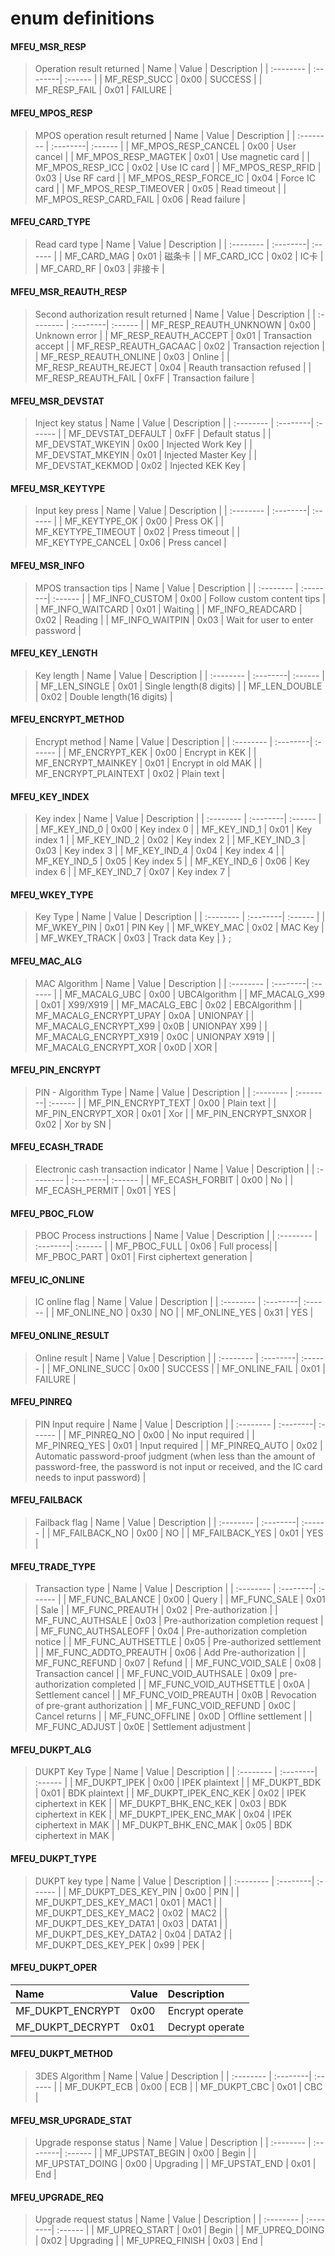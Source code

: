 # enum definitions

#### MFEU_MSR_RESP
> Operation result returned
| Name | Value | Description |
| :-------- | :--------| :------ |
| MF_RESP_SUCC | 0x00 | SUCCESS |
| MF_RESP_FAIL | 0x01 | FAILURE |

#### MFEU_MPOS_RESP
> MPOS operation result returned
| Name | Value | Description |
| :-------- | :--------| :------ |
| MF_MPOS_RESP_CANCEL | 0x00 | User cancel |
| MF_MPOS_RESP_MAGTEK | 0x01 | Use magnetic card |
| MF_MPOS_RESP_ICC | 0x02 | Use IC card |
| MF_MPOS_RESP_RFID | 0x03 | Use RF card |
| MF_MPOS_RESP_FORCE_IC | 0x04 | Force IC card |
| MF_MPOS_RESP_TIMEOVER | 0x05 | Read timeout |
| MF_MPOS_RESP_CARD_FAIL | 0x06 | Read failure |

#### MFEU_CARD_TYPE
> Read card type
| Name | Value | Description |
| :-------- | :--------| :------ |
| MF_CARD_MAG | 0x01 | 磁条卡 |
| MF_CARD_ICC | 0x02 | IC卡 |
| MF_CARD_RF | 0x03 | 非接卡 |

#### MFEU_MSR_REAUTH_RESP
> Second authorization result returned
| Name | Value | Description |
| :-------- | :--------| :------ |
| MF_RESP_REAUTH_UNKNOWN | 0x00 | Unknown error |
| MF_RESP_REAUTH_ACCEPT | 0x01 | Transaction accept |
| MF_RESP_REAUTH_GACAAC | 0x02 | Transaction rejection |
| MF_RESP_REAUTH_ONLINE | 0x03 | Online |
| MF_RESP_REAUTH_REJECT | 0x04 | Reauth transaction refused |
| MF_RESP_REAUTH_FAIL | 0xFF | Transaction failure |

#### MFEU_MSR_DEVSTAT
> Inject key status
| Name | Value | Description |
| :-------- | :--------| :------ |
| MF_DEVSTAT_DEFAULT | 0xFF | Default status |
| MF_DEVSTAT_WKEYIN | 0x00 | Injected Work Key |
| MF_DEVSTAT_MKEYIN | 0x01 | Injected Master Key |
| MF_DEVSTAT_KEKMOD | 0x02 | Injected KEK Key |

#### MFEU_MSR_KEYTYPE
> Input key press
| Name | Value | Description |
| :-------- | :--------| :------ |
| MF_KEYTYPE_OK | 0x00 | Press OK |
| MF_KEYTYPE_TIMEOUT | 0x02 | Press timeout |
| MF_KEYTYPE_CANCEL | 0x06 | Press cancel |

#### MFEU_MSR_INFO
> MPOS transaction tips
| Name | Value | Description |
| :-------- | :--------| :------ |
| MF_INFO_CUSTOM | 0x00 | Follow custom content tips |
| MF_INFO_WAITCARD | 0x01 | Waiting |
| MF_INFO_READCARD | 0x02 | Reading |
| MF_INFO_WAITPIN | 0x03 | Wait for user to enter password |


#### MFEU_KEY_LENGTH
> Key length
| Name | Value | Description |
| :-------- | :--------| :------ |
| MF_LEN_SINGLE | 0x01 | Single length(8 digits) |
| MF_LEN_DOUBLE | 0x02 | Double length(16 digits) |

#### MFEU_ENCRYPT_METHOD
> Encrypt method
| Name | Value | Description |
| :-------- | :--------| :------ |
| MF_ENCRYPT_KEK | 0x00 | Encrypt in KEK |
| MF_ENCRYPT_MAINKEY | 0x01 | Encrypt in old MAK |
| MF_ENCRYPT_PLAINTEXT | 0x02 | Plain text |

#### MFEU_KEY_INDEX
> Key index
| Name | Value | Description |
| :-------- | :--------| :------ |
| MF_KEY_IND_0 | 0x00 | Key index 0 |
| MF_KEY_IND_1 | 0x01 | Key index 1 |
| MF_KEY_IND_2 | 0x02 | Key index 2 |
| MF_KEY_IND_3 | 0x03 | Key index 3 |
| MF_KEY_IND_4 | 0x04 | Key index 4 |
| MF_KEY_IND_5 | 0x05 | Key index 5 |
| MF_KEY_IND_6 | 0x06 | Key index 6 |
| MF_KEY_IND_7 | 0x07 | Key index 7 |

#### MFEU_WKEY_TYPE
> Key Type
| Name | Value | Description |
| :-------- | :--------| :------ |
| MF_WKEY_PIN | 0x01 | PIN Key |
| MF_WKEY_MAC | 0x02 | MAC Key |
| MF_WKEY_TRACK | 0x03 | Track data Key |
} ;

#### MFEU_MAC_ALG
> MAC Algorithm
| Name | Value | Description |
| :-------- | :--------| :------ |
| MF_MACALG_UBC | 0x00 | UBCAlgorithm |
| MF_MACALG_X99 | 0x01 | X99/X919 |
| MF_MACALG_EBC | 0x02 | EBCAlgorithm |
| MF_MACALG_ENCRYPT_UPAY | 0x0A | UNIONPAY |
| MF_MACALG_ENCRYPT_X99 | 0x0B | UNIONPAY X99 |
| MF_MACALG_ENCRYPT_X919 | 0x0C | UNIONPAY X919 |
| MF_MACALG_ENCRYPT_XOR | 0x0D | XOR |

#### MFEU_PIN_ENCRYPT
> PIN - Algorithm Type
| Name | Value | Description |
| :-------- | :--------| :------ |
| MF_PIN_ENCRYPT_TEXT | 0x00 | Plain text |
| MF_PIN_ENCRYPT_XOR | 0x01 | Xor |
| MF_PIN_ENCRYPT_SNXOR | 0x02 | Xor by SN |

#### MFEU_ECASH_TRADE
> Electronic cash transaction indicator
| Name | Value | Description |
| :-------- | :--------| :------ |
| MF_ECASH_FORBIT | 0x00 | No |
| MF_ECASH_PERMIT | 0x01 | YES |

#### MFEU_PBOC_FLOW
> PBOC Process instructions
| Name | Value | Description |
| :-------- | :--------| :------ |
| MF_PBOC_FULL | 0x06 | Full process|
| MF_PBOC_PART | 0x01 | First ciphertext generation |

#### MFEU_IC_ONLINE
> IC online flag
| Name | Value | Description |
| :-------- | :--------| :------ |
| MF_ONLINE_NO | 0x30 | NO |
| MF_ONLINE_YES | 0x31 | YES |

#### MFEU_ONLINE_RESULT
> Online result
| Name | Value | Description |
| :-------- | :--------| :------ |
| MF_ONLINE_SUCC | 0x00 | SUCCESS |
| MF_ONLINE_FAIL | 0x01 | FAILURE |

#### MFEU_PINREQ
> PIN Input require
| Name | Value | Description |
| :-------- | :--------| :------ |
| MF_PINREQ_NO | 0x00 | No input required |
| MF_PINREQ_YES | 0x01 | Input required |
| MF_PINREQ_AUTO | 0x02 | Automatic password-proof judgment (when less than the amount of password-free, the password is not input or received, and the IC card needs to input password) |

#### MFEU_FAILBACK
> Failback flag
| Name | Value | Description |
| :-------- | :--------| :------ |
| MF_FAILBACK_NO | 0x00 | NO |
| MF_FAILBACK_YES | 0x01 | YES |

#### MFEU_TRADE_TYPE
> Transaction type
| Name | Value | Description |
| :-------- | :--------| :------ |
| MF_FUNC_BALANCE | 0x00 | Query |
| MF_FUNC_SALE | 0x01 | Sale |
| MF_FUNC_PREAUTH | 0x02 | Pre-authorization |
| MF_FUNC_AUTHSALE | 0x03 | Pre-authorization completion request |
| MF_FUNC_AUTHSALEOFF | 0x04 | Pre-authorization completion notice |
| MF_FUNC_AUTHSETTLE | 0x05 | Pre-authorized settlement |
| MF_FUNC_ADDTO_PREAUTH | 0x06 | Add Pre-authorization |
| MF_FUNC_REFUND | 0x07 | Refund |
| MF_FUNC_VOID_SALE | 0x08 | Transaction cancel |
| MF_FUNC_VOID_AUTHSALE | 0x09 | pre-authorization completed |
| MF_FUNC_VOID_AUTHSETTLE | 0x0A | Settlement cancel |
| MF_FUNC_VOID_PREAUTH | 0x0B | Revocation of pre-grant authorization |
| MF_FUNC_VOID_REFUND | 0x0C | Cancel returns |
| MF_FUNC_OFFLINE | 0x0D | Offline settlement |
| MF_FUNC_ADJUST | 0x0E | Settlement adjustment |


#### MFEU_DUKPT_ALG
> DUKPT Key Type
| Name | Value | Description |
| :-------- | :--------| :------ |
| MF_DUKPT_IPEK | 0x00 | IPEK plaintext |
| MF_DUKPT_BDK | 0x01 | BDK plaintext |
| MF_DUKPT_IPEK_ENC_KEK | 0x02 | IPEK ciphertext in KEK |
| MF_DUKPT_BHK_ENC_KEK | 0x03 | BDK ciphertext in KEK |
| MF_DUKPT_IPEK_ENC_MAK | 0x04 | IPEK ciphertext in MAK |
| MF_DUKPT_BHK_ENC_MAK | 0x05 | BDK ciphertext in MAK |

#### MFEU_DUKPT_TYPE
> DUKPT key type
| Name | Value | Description |
| :-------- | :--------| :------ |
| MF_DUKPT_DES_KEY_PIN | 0x00 | PIN |
| MF_DUKPT_DES_KEY_MAC1 | 0x01 | MAC1 |
| MF_DUKPT_DES_KEY_MAC2 | 0x02 |  MAC2 |
| MF_DUKPT_DES_KEY_DATA1 | 0x03 | DATA1 |
| MF_DUKPT_DES_KEY_DATA2 | 0x04 | DATA2 |
| MF_DUKPT_DES_KEY_PEK | 0x99 | PEK |

#### MFEU_DUKPT_OPER
| Name | Value | Description |
| :-------- | :--------| :------ |
| MF_DUKPT_ENCRYPT | 0x00 | Encrypt operate |
| MF_DUKPT_DECRYPT | 0x01 | Decrypt operate |

#### MFEU_DUKPT_METHOD
> 3DES Algorithm
| Name | Value | Description |
| :-------- | :--------| :------ |
| MF_DUKPT_ECB | 0x00 | ECB |
| MF_DUKPT_CBC | 0x01 | CBC |


#### MFEU_MSR_UPGRADE_STAT
> Upgrade response status
| Name | Value | Description |
| :-------- | :--------| :------ |
| MF_UPSTAT_BEGIN | 0x00 | Begin |
| MF_UPSTAT_DOING | 0x00 | Upgrading |
| MF_UPSTAT_END | 0x01 | End |

#### MFEU_UPGRADE_REQ
> Upgrade request status
| Name | Value | Description |
| :-------- | :--------| :------ |
| MF_UPREQ_START | 0x01 | Begin |
| MF_UPREQ_DOING | 0x02 | Upgrading |
| MF_UPREQ_FINISH | 0x03 | End |







